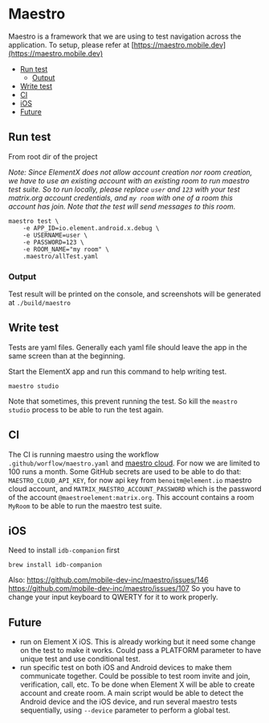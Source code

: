 # Maestro

Maestro is a framework that we are using to test navigation across the application.
To setup, please refer at [https://maestro.mobile.dev](https://maestro.mobile.dev)

<!--- TOC -->

* [Run test](#run-test)
  * [Output](#output)
* [Write test](#write-test)
* [CI](#ci)
* [iOS](#ios)
* [Future](#future)

<!--- END -->

## Run test

From root dir of the project

*Note: Since ElementX does not allow account creation nor room creation, we have to use an existing account with an existing room to run maestro test suite. So to run locally, please replace `user` and `123` with your test matrix.org account credentials, and `my room` with one of a room this account has join. Note that the test will send messages to this room.*

```shell
maestro test \
    -e APP_ID=io.element.android.x.debug \
    -e USERNAME=user \
    -e PASSWORD=123 \
    -e ROOM_NAME="my room" \
    .maestro/allTest.yaml
```

### Output

Test result will be printed on the console, and screenshots will be generated at `./build/maestro`

## Write test

Tests are yaml files. Generally each yaml file should leave the app in the same screen than at the beginning.

Start the ElementX app and run this command to help writing test.

```shell
maestro studio
```

Note that sometimes, this prevent running the test. So kill the `meastro studio` process to be able to run the test again.

## CI

The CI is running maestro using the workflow `.github/worflow/maestro.yaml` and [maestro cloud](https://cloud.mobile.dev/). For now we are limited to 100 runs a month.
Some GitHub secrets are used to be able to do that: `MAESTRO_CLOUD_API_KEY`, for now api key from `benoitm@element.io` maestro cloud account, and `MATRIX_MAESTRO_ACCOUNT_PASSWORD` which is the password of the account `@maestroelement:matrix.org`. This account contains a room `MyRoom` to be able to run the maestro test suite.

## iOS

Need to install `idb-companion` first

```shell
brew install idb-companion
```

Also:
https://github.com/mobile-dev-inc/maestro/issues/146
https://github.com/mobile-dev-inc/maestro/issues/107
So you have to change your input keyboard to QWERTY for it to work properly.

## Future

- run on Element X iOS. This is already working but it need some change on the test to make it works. Could pass a PLATFORM parameter to have unique test and use conditional test.
- run specific test on both iOS and Android devices to make them communicate together. Could be possible to test room invite and join, verification, call, etc. To be done when Element X will be able to create account and create room. A main script would be able to detect the Android device and the iOS device, and run several maestro tests sequentially, using `--device` parameter to perform a global test.
